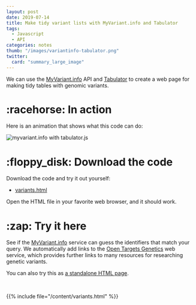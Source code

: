 ```yaml
---
layout: post
date: 2019-07-14
title: Make tidy variant lists with MyVariant.info and Tabulator
tags: 
  - Javascript
  - API
categories: notes
thumb: "/images/variantinfo-tabulator.png"
twitter:
  card: "summary_large_image"
---
```


We can use the <a target="_blank" href="https://myvariant.info">MyVariant.info</a> API
and <a target="_blank" href="http://tabulator.info">Tabulator</a> to create a
web page for making tidy tables with genomic variants.

<!--more-->

[Tabulator]: http://tabulator.info/
[Oli Folkerd]: https://www.patreon.com/olifolkerd

[myvariant.info]: http://myvariant.info/
[typeahead.js]: https://twitter.github.io/typeahead.js/

<h1 class="mt5">:racehorse: In action</h1>

Here is an animation that shows what this code can do:

<img src="/images/variantinfo-tabulator.gif" alt="myvariant.info with tabulator.js" style="max-width:550px"/>

<h1 class="mt5">:floppy_disk: Download the code</h1>

Download the code and try it out yourself:

- <a target="_blank" href="/variants.html" download="variants.html">variants.html</a>

Open the HTML file in your favorite web browser, and it should work.

<h1 class="mt5">:zap: Try it here</h1>

See if the <a target="_blank" href="https://myvariant.info">MyVariant.info</a>
service can guess the identifiers that match your query. We automatically add
links to the [Open Targets Genetics] web service, which provides further links
to many resources for researching genetic variants.

You can also try this as <a target="_blank" href="/variants/">a standalone HTML page</a>.

[Open Targets Genetics]: https://genetics.opentargets.org/

<br>

{{% include file="/content/variants.html" %}}

